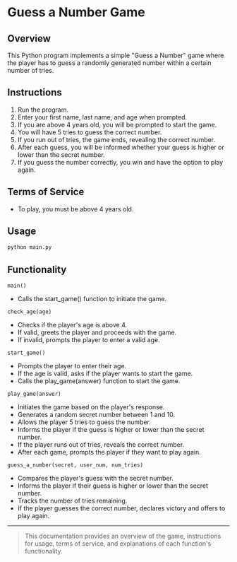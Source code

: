 # Guess a Number Game

## Overview

This Python program implements a simple "Guess a Number" game where the player has to guess a randomly generated number within a certain number of tries.

## Instructions

1. Run the program.
2. Enter your first name, last name, and age when prompted.
3. If you are above 4 years old, you will be prompted to start the game.
4. You will have 5 tries to guess the correct number.
5. If you run out of tries, the game ends, revealing the correct number.
6. After each guess, you will be informed whether your guess is higher or lower than the secret number.
7. If you guess the number correctly, you win and have the option to play again.

## Terms of Service

- To play, you must be above 4 years old.

## Usage

```python
python main.py
```

## Functionality

`main()`

- Calls the start_game() function to initiate the game.

`check_age(age)`

- Checks if the player's age is above 4.
- If valid, greets the player and proceeds with the game.
- If invalid, prompts the player to enter a valid age.

`start_game()`

- Prompts the player to enter their age.
- If the age is valid, asks if the player wants to start the game.
- Calls the play_game(answer) function to start the game.

`play_game(answer)`

- Initiates the game based on the player's response.
- Generates a random secret number between 1 and 10.
- Allows the player 5 tries to guess the number.
- Informs the player if the guess is higher or lower than the secret number.
- If the player runs out of tries, reveals the correct number.
- After each game, prompts the player if they want to play again.

`guess_a_number(secret, user_num, num_tries)`

- Compares the player's guess with the secret number.
- Informs the player if their guess is higher or lower than the secret number.
- Tracks the number of tries remaining.
- If the player guesses the correct number, declares victory and offers to play again.

---

> This documentation provides an overview of the game, instructions for usage, terms of service, and explanations of each function's functionality.

